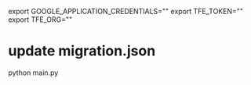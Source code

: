 export GOOGLE_APPLICATION_CREDENTIALS=""
export TFE_TOKEN=""
export TFE_ORG=""


# update migration.json

python main.py
